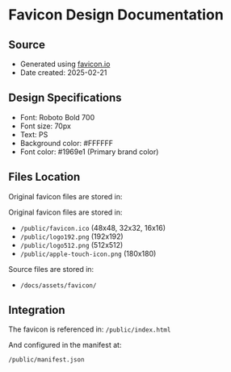# Favicon Design Documentation

## Source

- Generated using [favicon.io](https://favicon.io/favicon-generator/)
- Date created: 2025-02-21

## Design Specifications

- Font: Roboto Bold 700
- Font size: 70px
- Text: PS
- Background color: #FFFFFF
- Font color: #1969e1 (Primary brand color)

## Files Location

Original favicon files are stored in:

Original favicon files are stored in:

- `/public/favicon.ico` (48x48, 32x32, 16x16)
- `/public/logo192.png` (192x192)
- `/public/logo512.png` (512x512)
- `/public/apple-touch-icon.png` (180x180)

Source files are stored in:

- `/docs/assets/favicon/`

## Integration

The favicon is referenced in:
`/public/index.html`

And configured in the manifest at:

`/public/manifest.json`
